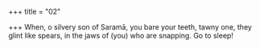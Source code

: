 +++
title = "02"

+++
When, o silvery son of Saramā, you bare your teeth, tawny one,
they glint like spears, in the jaws of (you) who are snapping. Go to sleep! 